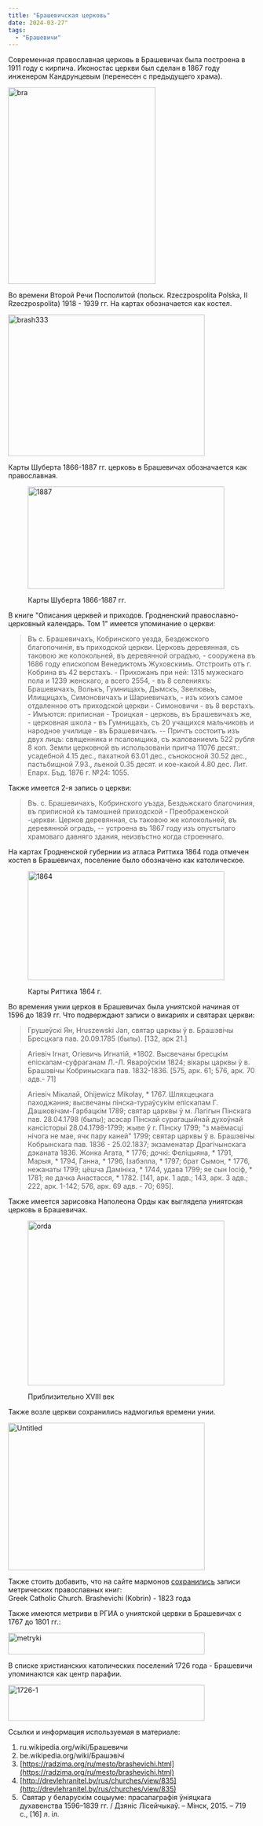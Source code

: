 ```yaml
---
title: "Брашевичская церковь"
date: 2024-03-27"
tags: 
  - "Брашевичи"
---
```


Современная православная церковь в Брашевичах была построена в 1911 году с кирпича. Иконостас церкви был сделан в 1867 году инженером Кандрунцевым (перенесен с предыдущего храма).

<a data-flickr-embed="true" href="https://www.flickr.com/photos/98644112@N04/53635906020/in/album-72177720316029437/" title="bra"><img src="https://live.staticflickr.com/65535/53635906020_de7904290c_w.jpg" width="300" height="400" alt="bra"/></a><script async src="//embedr.flickr.com/assets/client-code.js" charset="utf-8"></script>

Во времени Второй Речи Посполитой (польск. Rzeczpospolita Polska, II Rzeczpospolita) 1918 - 1939 гг. На картах обозначается как костел.

<a data-flickr-embed="true" href="https://www.flickr.com/photos/98644112@N04/53635906435/in/album-72177720316029437/" title="brash333"><img src="https://live.staticflickr.com/65535/53635906435_6afa858f97_w.jpg" width="400" height="288" alt="brash333"/></a><script async src="//embedr.flickr.com/assets/client-code.js" charset="utf-8"></script>

Карты Шуберта 1866-1887 гг. церковь в Брашевичах обозначается как православная.

<figure>

<a data-flickr-embed="true" href="https://www.flickr.com/photos/98644112@N04/53635460911/in/album-72177720316029437/" title="1887"><img src="https://live.staticflickr.com/65535/53635460911_d4dfebebb3_w.jpg" width="400" height="208" alt="1887"/></a><script async src="//embedr.flickr.com/assets/client-code.js" charset="utf-8"></script>

<figcaption>

Карты Шуберта 1866-1887 гг.

</figcaption>

</figure>

В книге "Описания церквей и приходов. Гродненский православно-церковный календарь. Том 1" имеется упоминание о церкви:

> Въ с. Брашевичахъ, Кобринского уезда, Бездежского благопочинiя, въ приходской церкви. Церковъ деревянная, съ таковою же колокольней, въ деревянной оградъю, - сооружена въ 1686 году епископом Венедиктомъ Жуховскимъ. Отстроить отъ г. Кобрина въ 42 верстахъ. - Прихожанъ при ней: 1315 мужескаго пола и 1239 женскаго, а всего 2554, - въ 8 селенияхъ: Брашевичахъ, Волькъ, Гумнищахъ, Дымскъ, Звелювьъ, Илищицахъ, Симоновичахъ и Шариевичахъ, - изъ коихъ самое отдаленное отъ приходской церкви - Симоновичи - въ 8 верстахъ. - Имъются: приписная - Троицкая - церковь, въ Брашевичахъ же, - церковная школа - въ Гумнищахъ, съ 20 учащихся мальчиковъ и народное училище - въ Брашевичахъ. -- Причтъ состоитъ изъ двух лицъ: священника и псаломщика, съ жалованиемъ 522 рубля 8 коп. Земли церковной въ использованiи притча 11076 десят.: усадебной 4.15 дес., пахатной 63.01 дес., сънокосной 30.52 дес., пастьбищной 7.93., льеной 0.35 десят. и кое-какой 4.80 дес. Лит. Епарх. Бъд. 1876 г. №24: 1055.

Также имеется 2-я запись о церкви:

> Въ. с. Брашевичахъ, Кобринского уъзда, Бездъжскаго благочиния, въ приписной къ тамошней приходской - Преображенской -церкви. Церков деревянная, съ таковою же колокольней, въ деревянной оградъ, -- устроена въ 1867 году изъ опустълаго храмоваго давняго здания, неизвъстно когда строеннаго.

На картах Гродненской губернии из атласа Риттиха 1864 года отмечен костел в Брашевичах, поселение было обозначено как католическое.

<figure>

<a data-flickr-embed="true" href="https://www.flickr.com/photos/98644112@N04/53635797374/in/album-72177720316029437/" title="1864"><img src="https://live.staticflickr.com/65535/53635797374_6c9c79170d_w.jpg" width="400" height="222" alt="1864"/></a><script async src="//embedr.flickr.com/assets/client-code.js" charset="utf-8"></script>

<figcaption>

Карты Риттиха 1864 г.

</figcaption>

</figure>

Во времения унии церков в Брашевичах была униятской начиная от 1596 до 1839 гг. Что подверждают записи о викариях и святарах церкви:

> Грушеўскi Ян, Hruszewski Jan, святар царквы ў в. Брашэвiчы Бресцкага пав. 20.09.1785 (былы). \[132, арк 21.\]

> Агiевiч Iгнат, Огiевичь Игнатiй, \*1802. Высвечаны бресцкiм епiскапам-суфраганам Л.-Л. Явароўскiм 1824; вiкары царквы ў в. Брашэвiчы Кобриныскага пав. 1832-1836. \[575, арк. 61; 576, арк. 70 адв.- 71\]

> Агiевiч Мiкалай, Ohijewicz Mikołay, \* 1767. Шляхцецкага паходжання; высвечаны пiнска-тураўcукiм епiскапам Г. Дашковiчам-Гарбацкiм 1789; святар царквы ў м. Лагiгын Пiнскага пав. 28.04.1798 (былы); асэсар Пiнскай сурагацыйнай духоўнай кансiсторыi 28.04.1798-1799; жыве ў г. Пiнску 1799; "з маёмасцi нiчога не мае, ячк пару каней" 1799; святар царквы ў в. Брашэвiчы Кобрынскага пав. 1836 - 25.02.1837; экзаменатар Драгiчынскага дэканата 1836. Жонка Агата, \* 1776; дочкi: Фелiцыяна, \* 1791, Марыя, \* 1794, Ганна, \* 1796, Iзабэлла, \* 1797; брат Сымон, \* 1776, нежанаты 1799; цёшча Дамiнiка, \* 1744, удава 1799; яе сын Iосiф, \* 1781; яе дачка Анастасся, \* 1782. \[141, арк. 1 адв.; 143, арк. 3 адв.; 222, арк. 1-142; 576, арк. 69 адв. - 70; 695\].

Также имеется зарисовка Наполеона Орды как выглядела униятская церковь в Брашевичах.

<figure>

<a data-flickr-embed="true" href="https://www.flickr.com/photos/98644112@N04/53634566832/in/album-72177720316029437/" title="orda"><img src="https://live.staticflickr.com/65535/53634566832_95fbd9afd5_w.jpg" width="400" height="335" alt="orda"/></a><script async src="//embedr.flickr.com/assets/client-code.js" charset="utf-8"></script>

<figcaption>

Приблизительно XVIII век

</figcaption>

</figure>

Также возле церкви сохранились надмогилья времени унии.

<a data-flickr-embed="true" href="https://www.flickr.com/photos/98644112@N04/53635667808/in/album-72177720316029437/" title="Untitled"><img src="https://live.staticflickr.com/65535/53635667808_4b65c3aa8b_w.jpg" width="400" height="300" alt="Untitled"/></a><script async src="//embedr.flickr.com/assets/client-code.js" charset="utf-8"></script>

Также стоить добавить, что на сайте мармонов [сохранились](https://www.familysearch.org/search/catalog/results?count=20&placeId=904565&query=%2Bplace%3A%22%D0%A0%D0%BE%D1%81%D1%81%D0%B8%D1%8F%2C%20%D0%93%D1%80%D0%BE%D0%B4%D0%BD%D0%BE%2C%20%D0%9A%D0%BE%D0%B1%D1%80%D0%B8%D0%BD%2C%20%D0%91%D1%80%D0%B0%D1%88%D0%B5%D0%B2%D0%B8%D1%87%D0%B8%22&subjectsOpen=904564-50) записи метрических православных книг:  
Greek Catholic Church. Brashevichi (Kobrin) - 1823 года

Также имеются метриви в РГИА о униятской цервки в Брашевичах с 1767 до 1801 гг.:

<a data-flickr-embed="true" href="https://www.flickr.com/photos/98644112@N04/53635462196/in/album-72177720316029437/" title="metryki"><img src="https://live.staticflickr.com/65535/53635462196_090d2418d0_w.jpg" width="400" height="44" alt="metryki"/></a><script async src="//embedr.flickr.com/assets/client-code.js" charset="utf-8"></script>

В списке христианских католических поселений 1726 года - Брашевичи упоминаются как центр парафии.

<a data-flickr-embed="true" href="https://www.flickr.com/photos/98644112@N04/53635908475/in/album-72177720316029437/" title="1726-1"><img src="https://live.staticflickr.com/65535/53635908475_5a579f8f41_w.jpg" width="400" height="73" alt="1726-1"/></a><script async src="//embedr.flickr.com/assets/client-code.js" charset="utf-8"></script>

Ссылки и информация используемая в материале:

1. ru.wikipedia.org/wiki/Брашевичи
2. be.wikipedia.org/wiki/Брашэвiчi
3. [https://radzima.org/ru/mesto/brashevichi.html](https://radzima.org/ru/mesto/brashevichi.html)
4. [http://drevlehranitel.by/rus/churches/view/835](http://drevlehranitel.by/rus/churches/view/835)
5.  Святар у беларускім соцыуме: прасапаграфія ўніяцкага духавенства 1596–1839 гг. / Дзяніс Лісейчыкаў. – Мінск, 2015. – 719 с., \[16\] л. іл.
